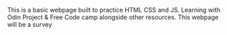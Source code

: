 This is a basic webpage built to practice HTML CSS and JS. Learning with Odin Project & Free Code camp alongside other resources. This webpage will be a survey 